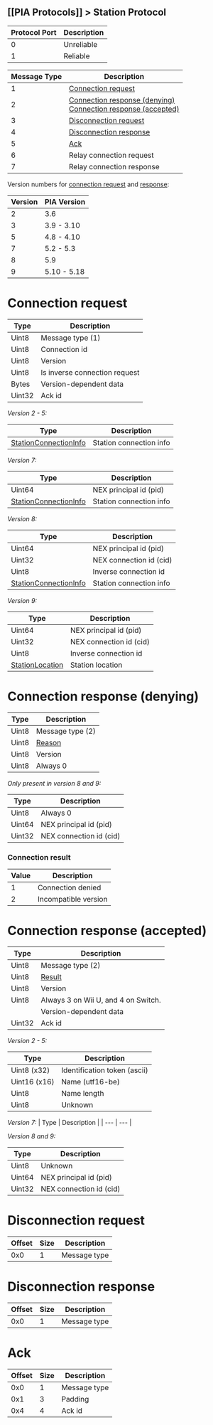 [[PIA Protocols]] > Station Protocol
---

| Protocol Port | Description |
| --- | --- |
| 0 | Unreliable |
| 1 | Reliable |

| Message Type | Description |
| --- | --- |
| 1 | [Connection request](#connection-request) |
| 2 | [Connection response (denying)](#connection-response-denying)<br>[Connection response (accepted)](#connection-response-accepted) |
| 3 | [Disconnection request](#disconnection-request) |
| 4 | [Disconnection response](#disconnection-response) |
| 5 | [Ack](#ack) |
| 6 | Relay connection request |
| 7 | Relay connection response |

Version numbers for [connection request](#connection-request) and [response](#connection-response):

| Version | PIA Version |
| --- | --- |
| 2 | 3.6 |
| 3 | 3.9 - 3.10 |
| 5 | 4.8 - 4.10 |
| 7 | 5.2 - 5.3 |
| 8 | 5.9 |
| 9 | 5.10 - 5.18 |

# Connection request
| Type | Description |
| --- | --- |
| Uint8 | Message type  (1) |
| Uint8 | Connection id |
| Uint8 | Version |
| Uint8 | Is inverse connection request |
| Bytes | Version-dependent data |
| Uint32 | Ack id |

*Version 2 - 5:*

| Type | Description |
| --- | --- |
| [StationConnectionInfo] | Station connection info |

*Version 7:*

| Type | Description |
| --- | --- |
| Uint64 | NEX principal id (pid) |
| [StationConnectionInfo] | Station connection info |

*Version 8:*

| Type | Description |
| --- | --- |
| Uint64 | NEX principal id (pid) |
| Uint32 | NEX connection id (cid) |
| Uint8 | Inverse connection id |
| [StationConnectionInfo] | Station connection info |

*Version 9:*

| Type | Description |
| --- | --- |
| Uint64 | NEX principal id (pid) |
| Uint32 | NEX connection id (cid) |
| Uint8 | Inverse connection id |
| [StationLocation] | Station location |

# Connection response (denying)

| Type | Description |
| --- | --- |
| Uint8 | Message type (2) |
| Uint8 | [Reason](#connection-result) |
| Uint8 | Version |
| Uint8 | Always 0 |

*Only present in version 8 and 9:*

| Type | Description |
| --- | --- |
| Uint8 | Always 0 |
| Uint64 | NEX principal id (pid) |
| Uint32 | NEX connection id (cid) |

### Connection result
| Value | Description |
| --- | --- |
| 1 | Connection denied |
| 2 | Incompatible version |

# Connection response (accepted)

| Type | Description |
| --- | --- |
| Uint8 | Message type (2) |
| Uint8 | [Result](#connection-result) |
| Uint8 | Version |
| Uint8 | Always 3 on Wii U, and 4 on Switch. |
| | Version-dependent data |
| Uint32 | Ack id |

*Version 2 - 5:*

| Type | Description |
| --- | --- |
| Uint8 (x32) | Identification token (ascii) |
| Uint16 (x16) | Name (utf16-be) |
| Uint8 | Name length |
| Uint8 | Unknown |

*Version 7:*
| Type | Description |
| --- | --- |

*Version 8 and 9:*

| Type | Description |
| --- | --- |
| Uint8 | Unknown |
| Uint64 | NEX principal id (pid) |
| Uint32 | NEX connection id (cid) |

# Disconnection request
| Offset | Size | Description |
| --- | --- | --- |
| 0x0 | 1 | Message type |

# Disconnection response
| Offset | Size | Description |
| --- | --- | --- |
| 0x0 | 1 | Message type |

# Ack
| Offset | Size | Description |
| --- | --- | --- |
| 0x0 | 1 | Message type |
| 0x1 | 3 | Padding |
| 0x4 | 4 | Ack id |

[StationConnectionInfo]: PIA-Types#stationconnectioninfo
[StationLocation]: PIA-Types#stationlocation
[IdentificationInfo]: PIA-Types#identificationinfo